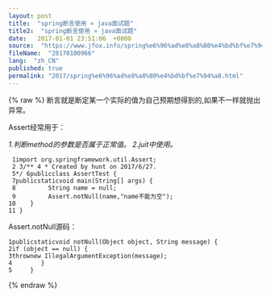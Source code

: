 ```yaml
---
layout: post
title:  "spring断言使用 » java面试题"
title2:  "spring断言使用 » java面试题"
date:   2017-01-01 23:51:06  +0800
source:  "https://www.jfox.info/spring%e6%96%ad%e8%a8%80%e4%bd%bf%e7%94%a8.html"
fileName:  "20170100966"
lang:  "zh_CN"
published: true
permalink: "2017/spring%e6%96%ad%e8%a8%80%e4%bd%bf%e7%94%a8.html"
---
```

{% raw %}
断言就是断定某一个实际的值为自己预期想得到的,如果不一样就抛出异常。

Assert经常用于：

*1.判断method的参数是否属于正常值。
2.juit中使用。*

     1import org.springframework.util.Assert;
     2 3/** 4 * Created by hunt on 2017/6/27.
     5*/ 6publicclass AssertTest {
     7publicstaticvoid main(String[] args) {
     8         String name = null;
     9         Assert.notNull(name,"name不能为空");
    10    }
    11 }

Assert.notNull源码：

    1publicstaticvoid notNull(Object object, String message) {
    2if (object == null) {
    3thrownew IllegalArgumentException(message);
    4        }
    5     }
{% endraw %}